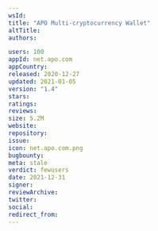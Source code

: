 ```yaml
---
wsId: 
title: "APO Multi-cryptocurrency Wallet"
altTitle: 
authors:

users: 100
appId: net.apo.com
appCountry: 
released: 2020-12-27
updated: 2021-01-05
version: "1.4"
stars: 
ratings: 
reviews: 
size: 5.2M
website: 
repository: 
issue: 
icon: net.apo.com.png
bugbounty: 
meta: stale
verdict: fewusers
date: 2021-12-31
signer: 
reviewArchive:
twitter: 
social:
redirect_from:
---
```


